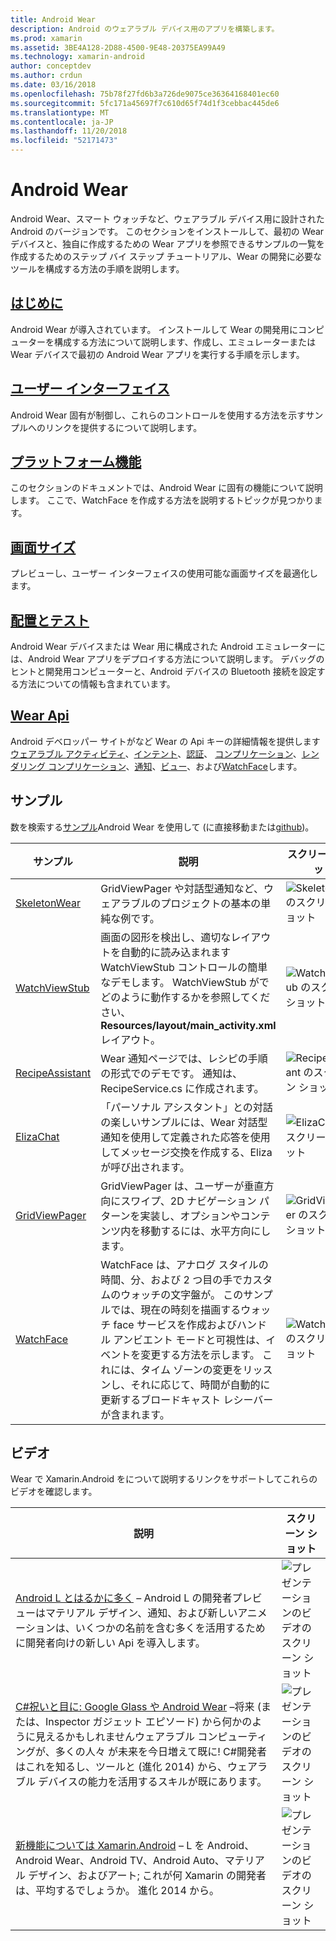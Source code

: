 ```yaml
---
title: Android Wear
description: Android のウェアラブル デバイス用のアプリを構築します。
ms.prod: xamarin
ms.assetid: 3BE4A128-2D88-4500-9E48-20375EA99A49
ms.technology: xamarin-android
author: conceptdev
ms.author: crdun
ms.date: 03/16/2018
ms.openlocfilehash: 75b78f27fd6b3a726de9075ce36364168401ec60
ms.sourcegitcommit: 5fc171a45697f7c610d65f74d1f3cebbac445de6
ms.translationtype: MT
ms.contentlocale: ja-JP
ms.lasthandoff: 11/20/2018
ms.locfileid: "52171473"
---
```

# <a name="android-wear"></a>Android Wear

Android Wear、スマート ウォッチなど、ウェアラブル デバイス用に設計された Android のバージョンです。 このセクションをインストールして、最初の Wear デバイスと、独自に作成するための Wear アプリを参照できるサンプルの一覧を作成するためのステップ バイ ステップ チュートリアル、Wear の開発に必要なツールを構成する方法の手順を説明します。

##  <a name="getting-startedandroidwearget-startedindexmd"></a>[はじめに](~/android/wear/get-started/index.md)

Android Wear が導入されています。 インストールして Wear の開発用にコンピューターを構成する方法について説明します、作成し、エミュレーターまたは Wear デバイスで最初の Android Wear アプリを実行する手順を示します。

##  <a name="user-interfaceandroidwearuser-interfaceindexmd"></a>[ユーザー インターフェイス](~/android/wear/user-interface/index.md)

Android Wear 固有が制御し、これらのコントロールを使用する方法を示すサンプルへのリンクを提供するについて説明します。

##  <a name="platform-featuresandroidwearplatformindexmd"></a>[プラットフォーム機能](~/android/wear/platform/index.md)

このセクションのドキュメントでは、Android Wear に固有の機能について説明します。 ここで、WatchFace を作成する方法を説明するトピックが見つかります。

##  <a name="screen-sizesandroidwearscreen-sizesmd"></a>[画面サイズ](~/android/wear/screen-sizes.md)

プレビューし、ユーザー インターフェイスの使用可能な画面サイズを最適化します。

##  <a name="deployment--testingandroidweardeploy-testindexmd"></a>[配置とテスト](~/android/wear/deploy-test/index.md)

Android Wear デバイスまたは Wear 用に構成された Android エミュレーターには、Android Wear アプリをデプロイする方法について説明します。 デバッグのヒントと開発用コンピューターと、Android デバイスの Bluetooth 接続を設定する方法についての情報も含まれています。

##  <a name="wear-apishttpsdeveloperandroidcomreferenceandroidsupportwearable"></a>[Wear Api](https://developer.android.com/reference/android/support/wearable)

Android デベロッパー サイトがなど Wear の Api キーの詳細情報を提供します[ウェアラブル アクティビティ](https://developer.android.com/reference/android/support/wearable/activity/package-summary.html)、[インテント](https://developer.android.com/reference/com/google/android/wearable/intent/package-summary.html)、[認証](https://developer.android.com/reference/android/support/wearable/authentication/package-summary.html)、 [コンプリケーション](https://developer.android.com/reference/android/support/wearable/complications/package-summary.html)、[レンダリング コンプリケーション](https://developer.android.com/reference/android/support/wearable/complications/rendering/package-summary.html)、[通知](https://developer.android.com/reference/android/support/wearable/notifications/package-summary.html)、[ビュー](https://developer.android.com/reference/android/support/wearable/view/package-summary.html)、および[WatchFace](https://developer.android.com/reference/android/support/wearable/watchface/package-summary.html)します。



## <a name="samples"></a>サンプル

数を検索する[サンプル](https://developer.xamarin.com/samples/android/Android%20Wear/)Android Wear を使用して (に直接移動または[github](https://github.com/xamarin/monodroid-samples/tree/master/wear))。 

|サンプル|説明|スクリーン ショット|
|--- |--- |--- |
|[SkeletonWear](https://developer.xamarin.com/samples/SkeletonWear/)|GridViewPager や対話型通知など、ウェアラブルのプロジェクトの基本の単純な例です。|![Skeletonwear のスクリーン ショット](images/skeleton.png)|
|[WatchViewStub](https://developer.xamarin.com/samples/WatchViewStub/)|画面の図形を検出し、適切なレイアウトを自動的に読み込まれます WatchViewStub コントロールの簡単なデモします。  WatchViewStub がでどのように動作するかを参照してください、 **Resources/layout/main_activity.xml**レイアウト。|![WatchViewStub のスクリーン ショット](images/watchview.png)|
|[RecipeAssistant](https://developer.xamarin.com/samples/RecipeAssistant/)|Wear 通知ページでは、レシピの手順の形式でのデモです。 通知は、RecipeService.cs に作成されます。|![RecipeAssistant のスクリーン ショット](images/recipeassist.png)|
|[ElizaChat](https://developer.xamarin.com/samples/ElizaChat/)|「パーソナル アシスタント」との対話の楽しいサンプルには、Wear 対話型通知を使用して定義された応答を使用してメッセージ交換を作成する、Eliza が呼び出されます。|![ElizaChat のスクリーン ショット](images/eliza.png)|
|[GridViewPager](https://developer.xamarin.com/samples/GridViewPager/)|GridViewPager は、ユーザーが垂直方向にスワイプ、2D ナビゲーション パターンを実装し、オプションやコンテンツ内を移動するには、水平方向にします。|![GridViewPager のスクリーン ショット](images/gridviewpager.png)|
|[WatchFace](https://developer.xamarin.com/samples/monodroid/wear/WatchFace)|WatchFace は、アナログ スタイルの時間、分、および 2 つ目の手でカスタムのウォッチの文字盤が。 このサンプルでは、現在の時刻を描画するウォッチ face サービスを作成およびハンドル アンビエント モードと可視性は、イベントを変更する方法を示します。 これには、タイム ゾーンの変更をリッスンし、それに応じて、時間が自動的に更新するブロードキャスト レシーバーが含まれます。|![WatchFace のスクリーン ショット](images/gridviewpager.png)|


##  <a name="videos"></a>ビデオ

Wear で Xamarin.Android をについて説明するリンクをサポートしてこれらのビデオを確認します。

|説明|スクリーン ショット|
|--- |--- |
|[Android L とはるかに多く](http://blog.xamarin.com/webinar-recording-android-l-and-so-much-more/) &ndash; Android L の開発者プレビューはマテリアル デザイン、通知、および新しいアニメーションは、いくつかの名前を含む多くを活用するために開発者向けの新しい Api を導入します。|![プレゼンテーションのビデオのスクリーン ショット](images/video-android-l.png)|
|[C#祝いと目に: Google Glass や Android Wear](https://www.youtube.com/watch?v=80H8tXByZQc) &ndash;将来 (または、Inspector ガジェット エピソード) から何かのように見えるかもしれませんウェアラブル コンピューティングが、多くの人々 が未来を今日増えて既に! C#開発者はこれを知るし、ツールと (進化 2014) から、ウェアラブル デバイスの能力を活用するスキルが既にあります。|![プレゼンテーションのビデオのスクリーン ショット](images/video-eyes-ears.png)|
|[新機能については Xamarin.Android](https://www.youtube.com/watch?v=Gpqc2XZIQfU) &ndash; L を Android、Android Wear、Android TV、Android Auto、マテリアル デザイン、およびアート; これが何 Xamarin の開発者は、平均するでしょうか。 進化 2014 から。|![プレゼンテーションのビデオのスクリーン ショット](Images/video-whats-new.png)|


<!--

March 18
http://blog.xamarin.com/android-wear/

August 14
http://blog.xamarin.com/android-l-developer-preview-android-wear-support/

August 27
http://blog.xamarin.com/tips-for-your-first-android-wear-app/

Watch Face
https://github.com/Redth/Xamarin.Wear.WatchFace
-->

